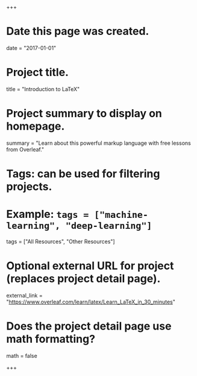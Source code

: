 +++
# Date this page was created.
date = "2017-01-01"


# Project title.
title = "Introduction to LaTeX"

# Project summary to display on homepage.
summary = "Learn about this powerful markup language with free lessons from Overleaf."

# Tags: can be used for filtering projects.
# Example: `tags = ["machine-learning", "deep-learning"]`
tags = ["All Resources", "Other Resources"]

# Optional external URL for project (replaces project detail page).
external_link = "https://www.overleaf.com/learn/latex/Learn_LaTeX_in_30_minutes"

# Does the project detail page use math formatting?
math = false


+++
